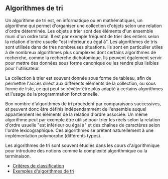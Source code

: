 ## Algorithmes de tri

Un algorithme de tri est, en informatique ou en mathématiques, un algorithme qui permet d'organiser
une collection d'objets selon une relation d'ordre déterminée. Les objets à trier sont des éléments
d'un ensemble muni d'un ordre total. Il est par exemple fréquent de trier des entiers selon la
relation d'ordre usuelle "est inférieur ou égal à". Les algorithmes de tris sont utilisés dans de
très nombreuses situations. Ils sont en particulier utiles à de nombreux algorithmes plus complexes
dont certains algorithmes de recherche, comme la recherche dichotomique. Ils peuvent également
servir pour mettre des données sous forme canonique ou les rendre plus lisibles pour l'utilisateur.

La collection à trier est souvent donnée sous forme de tableau, afin de permettre l'accès direct aux
différents éléments de la collection, ou sous forme de liste, ce qui peut se révéler être plus
adapté à certains algorithmes et l'usage de la programmation fonctionnelle.

Bon nombre d'algorithmes de tri procèdent par comparaisons successives, et peuvent donc être définis
indépendamment de l'ensemble auquel appartiennent les éléments de la relation d'ordre associée. Un
même algorithme peut par exemple être utilisé pour trier les réels selon la relation d'ordre usuelle
"est inférieur ou égal à" et des chaînes de caractères selon l'ordre lexicographique. Ces
algorithmes se prêtent naturellement à une implémentation polymorphe (différents types).

Les algorithmes de tri sont souvent étudiés dans les cours d'algorithmique pour introduire des
notions comme la complexité algorithmique ou la terminaison.

* [Critères de classification](criteres-de-classification.md)
* [Exemples d'algorithmes de tri](exemples-dalgorithmes-de-tri.md)
